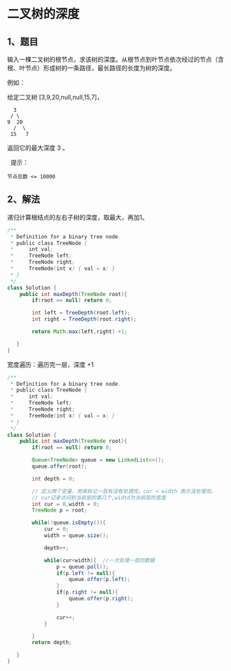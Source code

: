 # 二叉树的深度

## 1、题目

输入一棵二叉树的根节点，求该树的深度。从根节点到叶节点依次经过的节点（含根、叶节点）形成树的一条路径，最长路径的长度为树的深度。

例如：

给定二叉树 [3,9,20,null,null,15,7]，

      3
     / \
    9  20
      /  \
     15   7

返回它的最大深度 3 。

 
提示：

    节点总数 <= 10000


## 2、解法

递归计算根结点的左右子树的深度，取最大，再加1。

```java
/**
 * Definition for a binary tree node.
 * public class TreeNode {
 *     int val;
 *     TreeNode left;
 *     TreeNode right;
 *     TreeNode(int x) { val = x; }
 * }
 */
class Solution {
    public int maxDepth(TreeNode root){
		if(root == null) return 0;

		int left = TreeDepth(root.left);
		int right = TreeDepth(root.right);

		return Math.max(left,right) +1;

   }
}
```

宽度遍历：遍历完一层，深度 +1 


```java
/**
 * Definition for a binary tree node.
 * public class TreeNode {
 *     int val;
 *     TreeNode left;
 *     TreeNode right;
 *     TreeNode(int x) { val = x; }
 * }
 */
class Solution {
    public int maxDepth(TreeNode root){
		if(root == null) return 0;

      	Queue<TreeNode> queue = new LinkedList<>();
      	queue.offer(root);

      	int depth = 0;

      	// 定义两个变量，用来标记一层有没有处理完。cur < width 表示没处理完。
      	// cur记录访问到当前层的第几个,widtd为当前层的宽度
      	int cur = 0,width = 0;
      	TreeNode p = root;

      	while(!queue.isEmpty()){
      		cur = 0;
      		width = queue.size();

      		depth++;

      		while(cur<width){  //一次处理一层的数据
      			p = queue.poll();
      			if(p.left != null){
      				queue.offer(p.left);
      			}
      			if(p.right != null){
      				queue.offer(p.right);
      			}

      			cur++;
      		}

      	}
      	return depth;

   }
}

```
